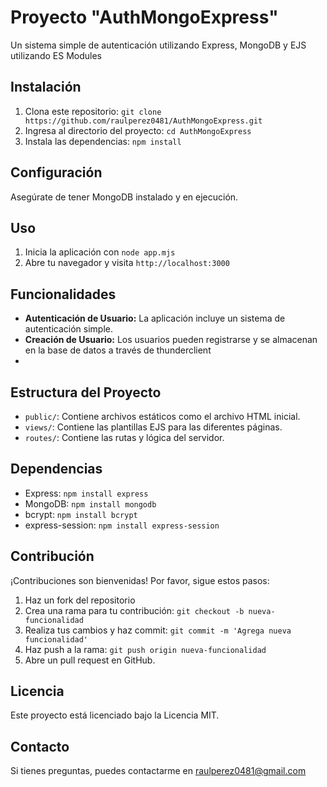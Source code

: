 # Proyecto "AuthMongoExpress"

Un sistema simple de autenticación utilizando Express, MongoDB y EJS utilizando ES Modules

## Instalación

1. Clona este repositorio: `git clone https://github.com/raulperez0481/AuthMongoExpress.git`
2. Ingresa al directorio del proyecto: `cd AuthMongoExpress`
3. Instala las dependencias: `npm install`

## Configuración

Asegúrate de tener MongoDB instalado y en ejecución.

## Uso

1. Inicia la aplicación con `node app.mjs`
2. Abre tu navegador y visita `http://localhost:3000`

## Funcionalidades

- **Autenticación de Usuario:** La aplicación incluye un sistema de autenticación simple.
- **Creación de Usuario:** Los usuarios pueden registrarse y se almacenan en la base de datos a través de thunderclient
- 

## Estructura del Proyecto

- `public/`: Contiene archivos estáticos como el archivo HTML inicial.
- `views/`: Contiene las plantillas EJS para las diferentes páginas.
- `routes/`: Contiene las rutas y lógica del servidor.


## Dependencias

- Express: `npm install express`
- MongoDB: `npm install mongodb`
- bcrypt: `npm install bcrypt`
- express-session: `npm install express-session`
  
## Contribución

¡Contribuciones son bienvenidas! Por favor, sigue estos pasos:

1. Haz un fork del repositorio
2. Crea una rama para tu contribución: `git checkout -b nueva-funcionalidad`
3. Realiza tus cambios y haz commit: `git commit -m 'Agrega nueva funcionalidad'`
4. Haz push a la rama: `git push origin nueva-funcionalidad`
5. Abre un pull request en GitHub.

## Licencia

Este proyecto está licenciado bajo la Licencia MIT.

## Contacto

Si tienes preguntas, puedes contactarme en raulperez0481@gmail.com

